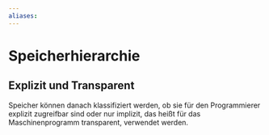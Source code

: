 ```yaml
---
aliases: 
---
```

# Speicherhierarchie 
## Explizit und Transparent
Speicher können danach klassifiziert werden, ob sie für den Programmierer explizit zugreifbar sind oder nur implizit, das heißt für das Maschinenprogramm transparent, verwendet werden.
##